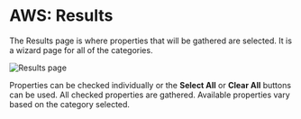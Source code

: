 # AWS: Results

The Results page is where properties that will be gathered are selected. It is a wizard page for all
of the categories.

![Results page](/img/product_docs/accessanalyzer/11.6/admin/datacollector/adinventory/results.webp)

Properties can be checked individually or the **Select All** or **Clear All** buttons can be used.
All checked properties are gathered. Available properties vary based on the category selected.
